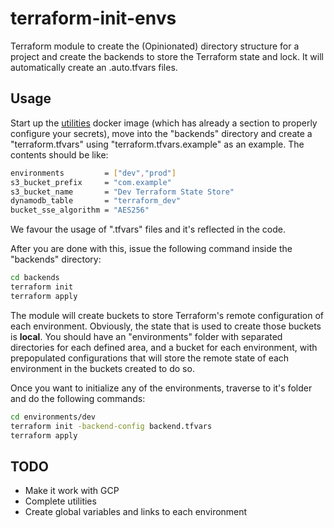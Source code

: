 # terraform-init-envs

Terraform module to create the (Opinionated) directory structure for a project and create the backends to store the Terraform state and lock.
It will automatically create an .auto.tfvars files.

## Usage

Start up the [utilities](./utilities/docker-image-bins/) docker image (which has already a section to properly configure your secrets), move into the "backends" directory and create a "terraform.tfvars" using "terraform.tfvars.example" as an example. The contents should be like:

```bash
environments         = ["dev","prod"]
s3_bucket_prefix     = "com.example"
s3_bucket_name       = "Dev Terraform State Store"
dynamodb_table       = "terraform_dev"
bucket_sse_algorithm = "AES256"
```

We favour the usage of ".tfvars" files and it's reflected in the code.

After you are done with this, issue the following command inside the "backends" directory:

```bash
cd backends
terraform init
terraform apply
```

The module will create buckets to store Terraform's remote configuration of each environment. Obviously, the state that is used to create those buckets is **local**.
You should have an "environments" folder with separated directories for each defined area, and a bucket for each environment, with prepopulated configurations that will store the remote state of each environment in the buckets created to do so.

Once you want to initialize any of the environments, traverse to it's folder and do the following commands:
```bash
cd environments/dev
terraform init -backend-config backend.tfvars
terraform apply
```

## TODO
- Make it work with GCP
- Complete utilities
- Create global variables and links to each environment